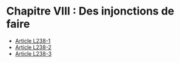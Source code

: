 # Chapitre VIII : Des injonctions de faire

- [Article L238-1](article-l238-1.md)
- [Article L238-2](article-l238-2.md)
- [Article L238-3](article-l238-3.md)
